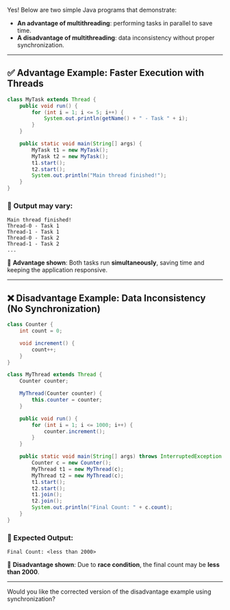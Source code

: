 Yes! Below are two simple Java programs that demonstrate:

* **An advantage of multithreading**: performing tasks in parallel to save time.
* **A disadvantage of multithreading**: data inconsistency without proper synchronization.

---

## ✅ **Advantage Example: Faster Execution with Threads**

```java
class MyTask extends Thread {
    public void run() {
        for (int i = 1; i <= 5; i++) {
            System.out.println(getName() + " - Task " + i);
        }
    }

    public static void main(String[] args) {
        MyTask t1 = new MyTask();
        MyTask t2 = new MyTask();
        t1.start();
        t2.start();
        System.out.println("Main thread finished!");
    }
}
```

### 🔹 Output may vary:

```
Main thread finished!
Thread-0 - Task 1
Thread-1 - Task 1
Thread-0 - Task 2
Thread-1 - Task 2
...
```

🔸 **Advantage shown**: Both tasks run **simultaneously**, saving time and keeping the application responsive.

---

## ❌ **Disadvantage Example: Data Inconsistency (No Synchronization)**

```java
class Counter {
    int count = 0;

    void increment() {
        count++;
    }
}

class MyThread extends Thread {
    Counter counter;

    MyThread(Counter counter) {
        this.counter = counter;
    }

    public void run() {
        for (int i = 1; i <= 1000; i++) {
            counter.increment();
        }
    }

    public static void main(String[] args) throws InterruptedException {
        Counter c = new Counter();
        MyThread t1 = new MyThread(c);
        MyThread t2 = new MyThread(c);
        t1.start();
        t2.start();
        t1.join();
        t2.join();
        System.out.println("Final Count: " + c.count);
    }
}
```

### 🔹 Expected Output:

```
Final Count: <less than 2000>
```

🔸 **Disadvantage shown**: Due to **race condition**, the final count may be **less than 2000**.

---

Would you like the corrected version of the disadvantage example using synchronization?

